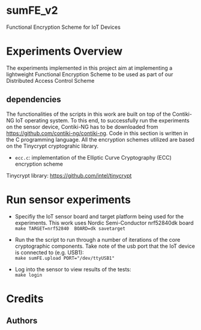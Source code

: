# sumFE_v2
Functional Encryption Scheme for IoT Devices

# Experiments Overview

The experiments implemented in this project aim at implementing a lightweight Functional Encryption Scheme to be used as part of our Distributed Access Control Scheme

## dependencies

The functionalities of the scripts in this work are built on top of the Contiki-NG IoT operating system. To this end, to successfully run the experiments on the sensor device, Contiki-NG has to be downloaded from https://github.com/contiki-ng/contiki-ng. Code in this section is written in the C programming language. All the encryption schemes utilized are based on the Tinycrypt cryptograhic library.

* `ecc.c`: implementation of the Elliptic Curve Cryptography (ECC) encryption scheme 

Tinycrypt library: https://github.com/intel/tinycrypt

# Run sensor experiments

* Specifiy the IoT sensor board and target platform being used for the experiments. This work uses Nordic Semi-Conductor nrf52840dk board
    `make TARGET=nrf52840  BOARD=dk savetarget`
    
* Run the the script to run through a number of iterations of the core cryptographic components. Take note of the usb port that the IoT device is connected to (e.g. USB1):\
    `make sumFE.upload PORT="/dev/ttyUSB1"`

* Log into the sensor to view results of the tests:\
    `make login`


# Credits

## Authors

<!-- * Eugene Frimpong (Tampere University, Tampere, Finland)
* Alexandros Bakas (Tampere University, Tampere, Finland) -->

